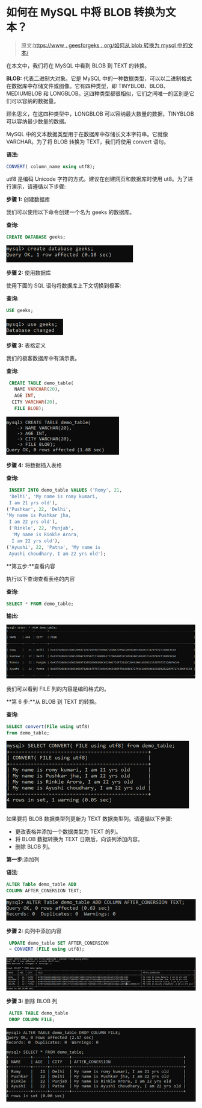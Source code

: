 # 如何在 MySQL 中将 BLOB 转换为文本？

> 原文:[https://www . geesforgeks . org/如何从 blob 转换为 mysql 中的文本/](https://www.geeksforgeeks.org/how-to-convert-from-blob-to-text-in-mysql/)

在本文中，我们将在 MySQL 中看到 BLOB 到 TEXT 的转换。

**BLOB:** 代表二进制大对象。它是 MySQL 中的一种数据类型，可以以二进制格式在数据库中存储文件或图像。它有四种类型，即 TINYBLOB、BLOB、MEDIUMBLOB 和 LONGBLOB。这四种类型都很相似，它们之间唯一的区别是它们可以容纳的数据量。

顾名思义，在这四种类型中，LONGBLOB 可以容纳最大数量的数据，TINYBLOB 可以容纳最少数量的数据。

MySQL 中的文本数据类型用于在数据库中存储长文本字符串。它就像 VARCHAR。为了将 BLOB 转换为 TEXT，我们将使用 convert 语句。

**语法:**

```sql
CONVERT( column_name using utf8);
```

utf8 是编码 Unicode 字符的方式。建议在创建网页和数据库时使用 ut8。为了进行演示，请遵循以下步骤:

**步骤 1:** 创建数据库

我们可以使用以下命令创建一个名为 geeks 的数据库。

**查询:**

```sql
CREATE DATABASE geeks;
```

![](img/3d6e5d6540c0d19cdb0cfe7774aca939.png)

**步骤 2:** 使用数据库

使用下面的 SQL 语句将数据库上下文切换到极客:

**查询:**

```sql
USE geeks;
```

![](img/b778f608a097a2d643702ad890cc790a.png)

**步骤 3:** 表格定义

我们的极客数据库中有演示表。

**查询:**

```sql
 CREATE TABLE demo_table(
   NAME VARCHAR(20),
   AGE INT,
  CITY VARCHAR(20),
   FILE BLOB);
```

![](img/112e8f5ce15eff3a54a90f72a323f63b.png)

**步骤 4:** 将数据插入表格

**查询:**

```sql
 INSERT INTO demo_table VALUES ('Romy', 21, 
 'Delhi', 'My name is romy kumari,
 I am 21 yrs old'),
('Pushkar', 22, 'Delhi', 
'My name is Pushkar jha,
 I am 22 yrs old'),
 ('Rinkle', 22, 'Punjab',
  'My name is Rinkle Arora,
  I am 22 yrs old'),
('Ayushi', 22, 'Patna', 'My name is
 Ayushi choudhary, I am 22 yrs old');
```

**第五步:**查看内容

执行以下查询查看表格的内容

**查询:**

```sql
SELECT * FROM demo_table;
```

**输出:**

![](img/b6e8db54c14bc6c7c76f7921ed39be1c.png)

我们可以看到 FILE 列的内容是编码格式的。

**第 6 步:**从 BLOB 到 TEXT 的转换。

**查询:**

```sql
SELECT convert(File using utf8)
from demo_table;
```

![](img/12446908b2f2990093a17287b7b50881.png)

如果要将 BLOB 数据类型列更新为 TEXT 数据类型列。请遵循以下步骤:

*   更改表格并添加一个数据类型为 TEXT 的列。
*   将 BLOB 数据转换为 TEXT 日期后，向该列添加内容。
*   删除 BLOB 列。

**第一步**:添加列

**语法**:

```sql
ALTER Table demo_table ADD 
COLUMN AFTER_CONERSION TEXT;
```

![](img/86c51a55ad7d8016ae5eda2487771335.png)

**步骤 2:** 向列中添加内容

```sql
 UPDATE demo_table SET AFTER_CONERSION 
 = CONVERT (FILE using utf8);
```

![](img/792794d8d6d7a6397c2b7f964a59374d.png)

**步骤 3:** 删除 BLOB 列

```sql
 ALTER TABLE demo_table 
 DROP COLUMN FILE;
```

![](img/64992c3469f6ea380d05350dae6bb578.png)